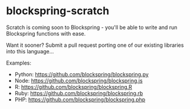 # blockspring-scratch

Scratch is coming soon to Blockspring - you'll be able to write and run Blockspring functions with ease.

Want it sooner? Submit a pull request porting one of our existing libraries into this language...

Examples:

- Python: https://github.com/blockspring/blockspring.py
- Node: https://github.com/blockspring/blockspring.js
- R: https://github.com/blockspring/blockspring.R
- Ruby: https://github.com/blockspring/blockspring.rb
- PHP: https://github.com/blockspring/blockspring.php


